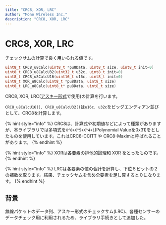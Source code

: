 ```yaml
---
title: "CRC8, XOR, LRC"
author: "Mono Wireless Inc."
description: "CRC8, XOR, LRC"
---
```


# CRC8, XOR, LRC

チェックサムの計算で良く用いられる値です。

```cpp
uint8_t CRC8_u8Calc(uint8_t *pu8Data, uint8_t size, uint8_t init=0)
uint8_t CRC8_u8CalcU32(uint32_t u32c, uint8_t init=0)
uint8_t CRC8_u8CalcU16(uint16_t u16c, uint8_t init=0)
uint8_t XOR_u8Calc(uint8_t *pu8Data, uint8_t size)
uint8_t LRC_u8Calc(uint8_t* pu8Data, uint8_t size)
```

CRC8, XOR, LRC([アスキー形式](../../classes/ser\_parser.md#asuk)で使用)の計算を行います。

`CRC8_u8CalcU16(), CRC8_u8CalcU32()`は`u16c, u32c`をビッグエンディアン並びとして、CRC8を計算します。

{% hint style="info" %}
CRC8は、計算式や初期値などによって種類がありますが、本ライブラリでは多項式を`X^8+X^5+X^4+1`(Polynomial Valueを0x31)をとしたものを使用しています。これはCRC8-CCITT や CRC8-Maximと呼ばれることがあります。
{% endhint %}

{% hint style="info" %}
XORは各要素の排他的論理和 XOR をとったものです。
{% endhint %}

{% hint style="info" %}
LRCは各要素の値の合計を計算し、下位８ビットの２の補数を取ります。結果、チェックサムを含め全要素を足し算すると０になります。
{% endhint %}



## 背景

無線パケットのデータ列、アスキー形式のチェックサム(LRC)、各種センサーのデータチェック用に利用されるため、ライブラリ手続きとして追加した。
